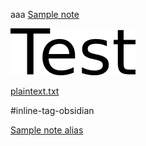 aaa [Sample note](../Sample%20note.md)

![test.png](../../res/test.png)


[plaintext.txt](../../res/plaintext.txt)

#inline-tag-obsidian

[Sample note alias](../Sample%20note.md)